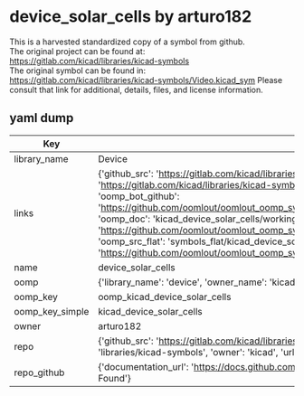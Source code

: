 # device_solar_cells by arturo182  
This is a harvested standardized copy of a symbol from github.  
The original project can be found at:  
https://gitlab.com/kicad/libraries/kicad-symbols  
The original symbol can be found in:
https://gitlab.com/kicad/libraries/kicad-symbols/Video.kicad_sym
Please consult that link for additional, details, files, and license information.  
## yaml dump  
| Key | Value |  
| --- | --- |  
| library_name | Device |  
| links | {'github_src': 'https://gitlab.com/kicad/libraries/kicad-symbols/Video.kicad_sym', 'github_src_repo': 'https://gitlab.com/kicad/libraries/kicad-symbols', 'oomp_bot': 'kicad_device_solar_cells/working', 'oomp_bot_github': 'https://github.com/oomlout/oomlout_oomp_symbol_bot/tree/main/kicad_device_solar_cells/working', 'oomp_doc': 'kicad_device_solar_cells/working', 'oomp_doc_github': 'https://github.com/oomlout/oomlout_oomp_symbol_doc/tree/main/kicad_device_solar_cells/working', 'oomp_src_flat': 'symbols_flat/kicad_device_solar_cells/working', 'oomp_src_flat_github': 'https://github.com/oomlout/oomlout_oomp_symbol_src/tree/main/kicad_device_solar_cells/working'} |  
| name | device_solar_cells |  
| oomp | {'library_name': 'device', 'owner_name': 'kicad', 'symbol_name': 'device_solar_cells'} |  
| oomp_key | oomp_kicad_device_solar_cells |  
| oomp_key_simple | kicad_device_solar_cells |  
| owner | arturo182 |  
| repo | {'github_src': 'https://gitlab.com/kicad/libraries/kicad-symbols/Video.kicad_sym', 'name': 'libraries/kicad-symbols', 'owner': 'kicad', 'url': 'https://gitlab.com/kicad/libraries/kicad-symbols'} |  
| repo_github | {'documentation_url': 'https://docs.github.com/rest/repos/repos#get-a-repository', 'message': 'Not Found'} |  

